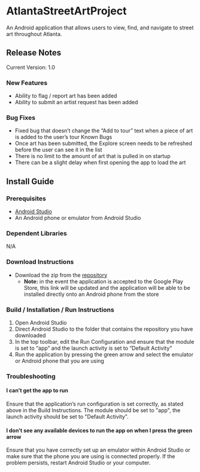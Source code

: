# AtlantaStreetArtProject
An Android application that allows users to view, find, and navigate to street art throughout Atlanta.

## Release Notes
Current Version: 1.0

### New Features
* Ability to flag / report art has been added
* Ability to submit an artist request has been added 

### Bug Fixes
* Fixed bug that doesn’t change the “Add to tour” text when a piece of art is added to the user’s tour
Known Bugs
* Once art has been submitted, the Explore screen needs to be refreshed before the user can see it in the list
* There is no limit to the amount of art that is pulled in on startup
* There can be a slight delay when first opening the app to load the art

## Install Guide

### Prerequisites
* [Android Studio](https://developer.android.com/studio/index.html)
* An Android phone or emulator from Android Studio

### Dependent Libraries
N/A

### Download Instructions
* Download the zip from the [repository](https://github.com/quintonj/AtlantaStreetArtProject) 
  * __Note:__ in the event the application is accepted to the Google Play Store, this link will be updated and the application will be able to be installed directly onto an Android phone from the store

### Build / Installation / Run Instructions 
1. Open Android Studio
2. Direct Android Studio to the folder that contains the repository you have downloaded
3. In the top toolbar, edit the Run Configuration and ensure that the module is set to “app” and the launch activity is set to “Default Activity”
4. Run the application by pressing the green arrow and select the emulator or Android phone that you are using

### Troubleshooting
#### I can’t get the app to run
Ensure that the application’s run configuration is set correctly, as stated above in the Build Instructions. The module should be set to "app", the launch activity should be set to "Default Activity".

#### I don’t see any available devices to run the app on when I press the green arrow
Ensure that you have correctly set up an emulator within Android Studio or make sure that the phone you are using is connected properly. If the problem persists, restart Android Studio or your computer.



